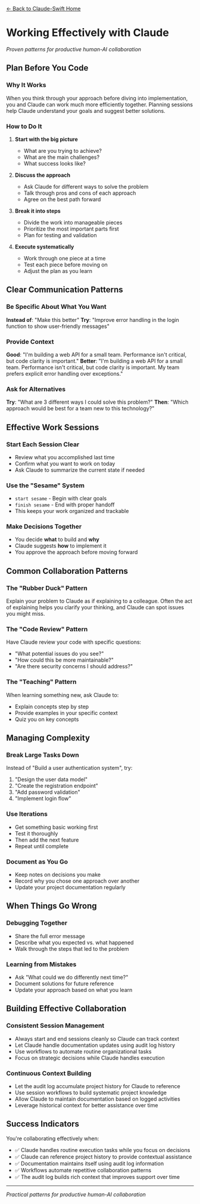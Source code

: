 [← Back to Claude-Swift Home](../../README.md)

# Working Effectively with Claude

*Proven patterns for productive human-AI collaboration*

## Plan Before You Code

### Why It Works
When you think through your approach before diving into implementation, you and Claude can work much more efficiently together. Planning sessions help Claude understand your goals and suggest better solutions.

### How to Do It
1. **Start with the big picture**
   - What are you trying to achieve?
   - What are the main challenges?
   - What success looks like?

2. **Discuss the approach**
   - Ask Claude for different ways to solve the problem
   - Talk through pros and cons of each approach
   - Agree on the best path forward

3. **Break it into steps**
   - Divide the work into manageable pieces
   - Prioritize the most important parts first
   - Plan for testing and validation

4. **Execute systematically**
   - Work through one piece at a time
   - Test each piece before moving on
   - Adjust the plan as you learn

## Clear Communication Patterns

### Be Specific About What You Want
**Instead of**: "Make this better"
**Try**: "Improve error handling in the login function to show user-friendly messages"

### Provide Context
**Good**: "I'm building a web API for a small team. Performance isn't critical, but code clarity is important."
**Better**: "I'm building a web API for a small team. Performance isn't critical, but code clarity is important. My team prefers explicit error handling over exceptions."

### Ask for Alternatives
**Try**: "What are 3 different ways I could solve this problem?"
**Then**: "Which approach would be best for a team new to this technology?"

## Effective Work Sessions

### Start Each Session Clear
- Review what you accomplished last time
- Confirm what you want to work on today
- Ask Claude to summarize the current state if needed

### Use the "Sesame" System
- `start sesame` - Begin with clear goals
- `finish sesame` - End with proper handoff
- This keeps your work organized and trackable

### Make Decisions Together
- You decide **what** to build and **why**
- Claude suggests **how** to implement it
- You approve the approach before moving forward

## Common Collaboration Patterns

### The "Rubber Duck" Pattern
Explain your problem to Claude as if explaining to a colleague. Often the act of explaining helps you clarify your thinking, and Claude can spot issues you might miss.

### The "Code Review" Pattern
Have Claude review your code with specific questions:
- "What potential issues do you see?"
- "How could this be more maintainable?"
- "Are there security concerns I should address?"

### The "Teaching" Pattern
When learning something new, ask Claude to:
- Explain concepts step by step
- Provide examples in your specific context
- Quiz you on key concepts

## Managing Complexity

### Break Large Tasks Down
Instead of "Build a user authentication system", try:
1. "Design the user data model"
2. "Create the registration endpoint"
3. "Add password validation"
4. "Implement login flow"

### Use Iterations
- Get something basic working first
- Test it thoroughly
- Then add the next feature
- Repeat until complete

### Document as You Go
- Keep notes on decisions you make
- Record why you chose one approach over another
- Update your project documentation regularly

## When Things Go Wrong

### Debugging Together
- Share the full error message
- Describe what you expected vs. what happened
- Walk through the steps that led to the problem

### Learning from Mistakes
- Ask "What could we do differently next time?"
- Document solutions for future reference
- Update your approach based on what you learn

## Building Effective Collaboration

### Consistent Session Management
- Always start and end sessions cleanly so Claude can track context
- Let Claude handle documentation updates using audit log history
- Use workflows to automate routine organizational tasks
- Focus on strategic decisions while Claude handles execution

### Continuous Context Building
- Let the audit log accumulate project history for Claude to reference
- Use session workflows to build systematic project knowledge
- Allow Claude to maintain documentation based on logged activities
- Leverage historical context for better assistance over time

## Success Indicators

You're collaborating effectively when:
- ✅ Claude handles routine execution tasks while you focus on decisions
- ✅ Claude can reference project history to provide contextual assistance
- ✅ Documentation maintains itself using audit log information
- ✅ Workflows automate repetitive collaboration patterns
- ✅ The audit log builds rich context that improves support over time

---

*Practical patterns for productive human-AI collaboration*